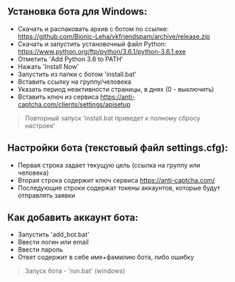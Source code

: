 Установка бота для Windows:
---
* Скачать  и распаковать архив с ботом по ссылке:
https://github.com/Bionic-Leha/vkfriendspam/archive/release.zip
* Скачать и запустить установочный файл Python:
https://www.python.org/ftp/python/3.6.1/python-3.6.1.exe
* Отметить 'Add Python 3.6 to PATH'
* Нажать 'Install Now'
* Запустить из папки с ботом 'install.bat'
* Вставить ссылку на группу/человека
* Указать период неактивности страницы, в днях (0 - выключить)
* Вставить ключ из сервиса https://anti-captcha.com/clients/settings/apisetup
>Повторный запуск 'install.bat приведет к полному сбросу настроек'

Настройки бота (текстовый файл settings.cfg):
---
* Первая строка задает текущую цель (ссылка на группу или человека)
* Вторая строка содержит ключ сервиса https://anti-captcha.com/
* Последующие строки содержат токены аккаунтов, которые будут отправлять заявки

Как добавить аккаунт бота:
---
* Запустить 'add_bot.bat'
* Ввести логин или email
* Ввести пароль
* Ответ содержит в себе имя+фамилию бота, либо ошибку

>Запуск бота - 'run.bat' (windows)